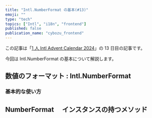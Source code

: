 ```yaml
---
title: "Intl.NumberFormat の基本(#13)"
emoji: ""
type: "tech"
topics: ["Intl", "i18n", "frontend"]
published: false
publication_name: "cybozu_frontend"
---
```


この記事は「[1 人 Intl Advent Calendar 2024](https://adventar.org/calendars/10555)」の 13 日目の記事です。

今回は Intl.NumberFormat の基本について解説します。

## 数値のフォーマット : Intl.NumberFormat

### 基本的な使い方

## NumberFormat 　インスタンスの持つメソッド
